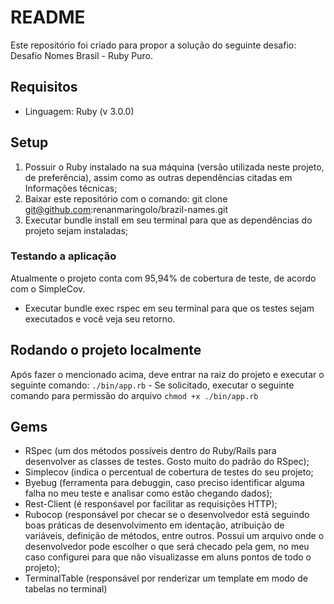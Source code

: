 # README

Este repositório foi criado para propor a solução do seguinte desafio: Desafio Nomes Brasil - Ruby Puro.

## <a name="tech_info"></a>Requisitos
* Linguagem: Ruby (v 3.0.0)

## Setup
1) Possuir o Ruby instalado na sua máquina (versão utilizada neste projeto, de preferência), assim como as outras dependências citadas em Informações técnicas;
2) Baixar este repositório com o comando: git clone git@github.com:renanmaringolo/brazil-names.git
3) Executar bundle install em seu terminal para que as dependências do projeto sejam instaladas;

### Testando a aplicação
Atualmente o projeto conta com 95,94% de cobertura de teste, de acordo com o SimpleCov.
* Executar bundle exec rspec em seu terminal para que os testes sejam executados e você veja seu retorno.

## Rodando o projeto localmente
Após fazer o mencionado acima, deve entrar na raiz do projeto e executar o seguinte comando: `./bin/app.rb` - Se solicitado, executar o seguinte comando para permissão do arquivo `chmod +x ./bin/app.rb `

## Gems
* RSpec (um dos métodos possíveis dentro do Ruby/Rails para desenvolver as classes de testes. Gosto muito do padrão do RSpec);
* Simplecov (indica o percentual de cobertura de testes do seu projeto;
* Byebug (ferramenta para debuggin, caso preciso identificar alguma falha no meu teste e analisar como estão chegando dados);
* Rest-Client (é responśavel por facilitar as requisições HTTP);
* Rubocop (responsável por checar se o desenvolvedor está seguindo boas práticas de desenvolvimento em identação, atribuição de variáveis, definição de métodos, entre outros. Possui um arquivo onde o desenvolvedor pode escolher o que será checado pela gem, no meu caso configurei para que não visualizasse em aluns pontos de todo o projeto);
* TerminalTable (responsável por renderizar um template em modo de tabelas no terminal)
